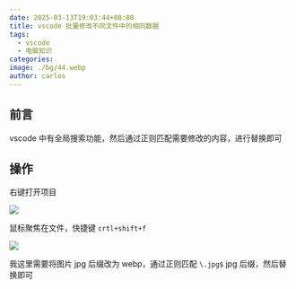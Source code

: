 ```yaml
---
date: 2025-03-13T19:03:44+08:00
title: vscode 批量修改不同文件中的相同数据
tags:
  - vscode
  - 电脑知识
categories: 
image: ./bg/44.webp
author: carlos
---
```


## 前言

vscode 中有全局搜索功能，然后通过正则匹配需要修改的内容，进行替换即可

## 操作

右键打开项目

![](../00-assets/Pasted%20image%2020250313190149.png)

鼠标聚焦在文件，快捷键 `crtl+shift+f`

![](../00-assets/Pasted%20image%2020250313165435.png)

我这里需要将图片 jpg 后缀改为 webp，通过正则匹配 `\.jpg$` jpg 后缀，然后替换即可